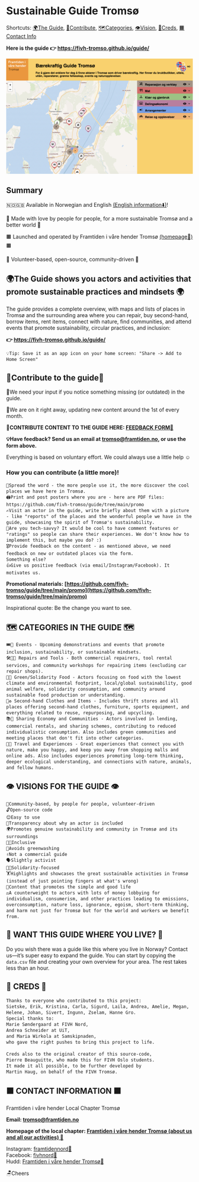 # Sustainable Guide Tromsø

Shortcuts: [🌍The Guide](#the-guide-shows-you-actors-and-activities-that-promote-sustainable-practices-and-mindsets-), [🦸Contribute](#contribute-to-the-guide), [🗺️Categories](#%EF%B8%8F-categories-in-the-guide-%EF%B8%8F), [👁️Vision](#%EF%B8%8F-visions-for-the-guide-%EF%B8%8F), [👏Creds](#-creds-), [🟧Contact Info](#-contact-information-)


**Here is the guide 👉 https://fivh-tromso.github.io/guide/**

![Front image of the Sustainable Guide Tromsø](/screenshot2.png)


## Summary

🇳🇴🇬🇧 Available in Norwegian and English [(English information⬇️)](https://github.com/fivh-tromso/guide/tree/main/en#readme)!

💚 Made with love by people for people, for a more sustainable Tromsø and a better world 💚

🟧 Launched and operated by Framtiden i våre hender Tromsø [(homepage🔗)](https://linktr.ee/framtidentromso) 🟧

🔵 Volunteer-based, open-source, community-driven 🔵


## 🌍The Guide shows you actors and activities that promote sustainable practices and mindsets 🌍

The guide provides a complete overview, with maps and lists of places in Tromsø and the surrounding area where you can repair, buy second-hand, borrow items, rent items, connect with nature, find communities, and attend events that promote sustainability, circular practices, and inclusion:


**👉 https://fivh-tromso.github.io/guide/**


    💡Tip: Save it as an app icon on your home screen: "Share -> Add to Home Screen"


## 🦸Contribute to the guide🙏

🫵We need your input if you notice something missing (or outdated) in the guide.

🔄We are on it right away, updating new content around the 1st of every month.

**🚩CONTRIBUTE CONTENT TO THE GUIDE HERE: [FEEDBACK FORM🔗](https://forms.office.com/e/sn8SK5iuQF)**

**💡Have feedback? Send us an email at [tromso@framtiden.no](mailto:tromso@framtiden.no), or use the form above.**

Everything is based on voluntary effort. We could always use a little help ☺️


### How you can contribute (a little more)!
    
    💬Spread the word - the more people use it, the more discover the cool places we have here in Tromsø.
    🖨️Print and post posters where you are - here are PDF files: https://github.com/fivh-tromso/guide/tree/main/promo
    ✍️Visit an actor in the guide, write briefly about them with a picture - like "reports" of the places and the wonderful people we have in the guide, showcasing the spirit of Tromsø's sustainability.
    👾Are you tech-savvy? It would be cool to have comment features or "ratings" so people can share their experiences. We don't know how to implement this, but maybe you do? :)
    🎖️Provide feedback on the content - as mentioned above, we need feedback on new or outdated places via the form.
    Something else?
    👍Give us positive feedback (via email/Instagram/Facebook). It motivates us.


**Promotional materials: [https://github.com/fivh-tromso/guide/tree/main/promo](https://github.com/fivh-tromso/guide/tree/main/promo)**

Inspirational quote: Be the change you want to see.


## 🗺️ CATEGORIES IN THE GUIDE 🗺️
    
    🎟️📣 Events - Upcoming demonstrations and events that promote inclusion, sustainability, or sustainable mindsets.
    🛠️👨‍🔧 Repairs and Tools - Both commercial repairers, tool rental services, and community workshops for repairing items (excluding car repair shops).
    🍴🌱 Green/Solidarity Food - Actors focusing on food with the lowest climate and environmental footprint, local/global sustainability, good animal welfare, solidarity consumption, and community around sustainable food production or understanding.
    👕♻️ Second-hand Clothes and Items - Includes thrift stores and all places offering second-hand clothes, furniture, sports equipment, and everything related to reuse, repurposing, and upcycling.
    📚🤝 Sharing Economy and Communities - Actors involved in lending, commercial rentals, and sharing schemes, contributing to reduced individualistic consumption. Also includes green communities and meeting places that don't fit into other categories.
    🚌🌄 Travel and Experiences - Great experiences that connect you with nature, make you happy, and keep you away from shopping malls and online ads. Also includes experiences promoting long-term thinking, deeper ecological understanding, and connections with nature, animals, and fellow humans.


## 👁️ VISIONS FOR THE GUIDE 👁️
    👬Community-based, by people for people, volunteer-driven
    🔓Open-source code
    😌Easy to use
    🫥Transparency about why an actor is included
    🌍Promotes genuine sustainability and community in Tromsø and its surroundings
    🏳️‍🌈Inclusive
    🚨Avoids greenwashing
    ✌️Not a commercial guide
    🗣️Slightly activist
    🧑‍🏭Solidarity-focused
    🏋️Highlights and showcases the great sustainable activities in Tromsø (instead of just pointing fingers at what's wrong)
    🌱Content that promotes the simple and good life
    ⚖️A counterweight to actors with lots of money lobbying for individualism, consumerism, and other practices leading to emissions, overconsumption, nature loss, ignorance, egoism, short-term thinking, and harm not just for Tromsø but for the world and workers we benefit from.


## 🤔 WANT THIS GUIDE WHERE YOU LIVE? 🤔
Do you wish there was a guide like this where you live in Norway? Contact us—it’s super easy to expand the guide. You can start by copying the `data.csv` file and creating your own overview for your area. The rest takes less than an hour.


## 👏 CREDS 👏
    Thanks to everyone who contributed to this project:
    Sietske, Erik, Kristina, Carla, Sigurd, Laila, Andrea, Amelie, Megan, 
    Helene, Johan, Sivert, Ingunn, Zselam, Hanne Gro.
    Special thanks to:
    Marie Søndergaard at FIVH Nord, 
    Andrea Schneider at UiT, 
    and Maria Wirkola at Samskipnaden, 
    who gave the right pushes to bring this project to life.
    
    Creds also to the original creator of this source-code, 
    Pierre Beauguitte, who made this for FIVH Oslo students.
    It made it all possible, to be further developed by 
    Martin Haug, on behalf of the FIVH Tromsø.


## 🟧 CONTACT INFORMATION 🟧

Framtiden i våre hender Local Chapter Tromsø


**Email: tromso@framtiden.no**


**Homepage of the local chapter: [Framtiden i våre hender Tromsø (about us and all our activities) 🔗](https://linktr.ee/framtidentromso)**

Instagram: [framtidennord🔗](https://www.instagram.com/framtidennord/)  
Facebook: [fivhnord🔗](https://www.facebook.com/fivh.nord/)  
Hudd: [Framtiden i våre hender Tromsø🔗](https://hudd.no/groups/8043)


🪑Cheers
